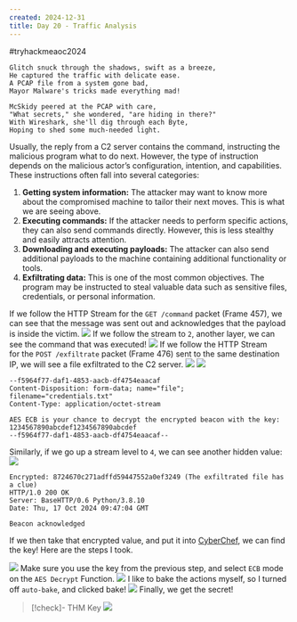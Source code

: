 ```yaml
---
created: 2024-12-31
title: Day 20 - Traffic Analysis
---
```

#tryhackmeaoc2024
```
Glitch snuck through the shadows, swift as a breeze,
He captured the traffic with delicate ease.
A PCAP file from a system gone bad,
Mayor Malware's tricks made everything mad!
```

```
McSkidy peered at the PCAP with care,
"What secrets," she wondered, "are hiding in there?"
With Wireshark, she'll dig through each Byte,
Hoping to shed some much-needed light.
```

Usually, the reply from a C2 server contains the command, instructing the malicious program what to do next. However, the type of instruction depends on the malicious actor’s configuration, intention, and capabilities. These instructions often fall into several categories:

1. **Getting system information:** The attacker may want to know more about the compromised machine to tailor their next moves. This is what we are seeing above.
2. **Executing commands:** If the attacker needs to perform specific actions, they can also send commands directly. However, this is less stealthy and easily attracts attention.
3. **Downloading and executing payloads:** The attacker can also send additional payloads to the machine containing additional functionality or tools.
4. **Exfiltrating data:** This is one of the most common objectives. The program may be instructed to steal valuable data such as sensitive files, credentials, or personal information.

If we follow the HTTP Stream for the `GET /command` packet (Frame 457), we can see that the message was sent out and acknowledges that the payload is inside the victim.
![](Pasted%20image%2020241231190524.png)
If we follow the stream to `2`, another layer, we can see the command that was executed!
![](Pasted%20image%2020241231190553.png)
If we follow the HTTP Stream for the `POST /exfiltrate` packet (Frame 476) sent to the same destination IP, we will see a file exfiltrated to the C2 server.
![](Pasted%20image%2020241231185000.png)
![](Pasted%20image%2020241231185018.png)

```
--f5964f77-daf1-4853-aacb-df4754eaacaf
Content-Disposition: form-data; name="file"; filename="credentials.txt"
Content-Type: application/octet-stream

AES ECB is your chance to decrypt the encrypted beacon with the key: 1234567890abcdef1234567890abcdef
--f5964f77-daf1-4853-aacb-df4754eaacaf--
```

Similarly, if we go up a stream level to `4`, we can see another hidden value:
![](Pasted%20image%2020241231190744.png)

```
Encrypted: 8724670c271adffd59447552a0ef3249 (The exfiltrated file has a clue)
HTTP/1.0 200 OK
Server: BaseHTTP/0.6 Python/3.8.10
Date: Thu, 17 Oct 2024 09:47:04 GMT

Beacon acknowledged
```

If we then take that encrypted value, and put it into [CyberChef](https://gchq.github.io/CyberChef/), we can find the key! Here are the steps I took.

![](Pasted%20image%2020241231190857.png)
Make sure you use the key from the previous step, and select `ECB` mode on the `AES Decrypt` Function.
![](Pasted%20image%2020241231190904.png)
I like to bake the actions myself, so I turned off `auto-bake`, and clicked bake!
![](Pasted%20image%2020241231191132.png)
Finally, we get the secret!
> [!check]- THM Key 
> ![](Pasted%20image%2020241231191057.png)